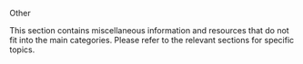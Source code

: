 Other

This section contains miscellaneous information and resources that do not fit into the main categories. Please refer to the relevant sections for specific topics.